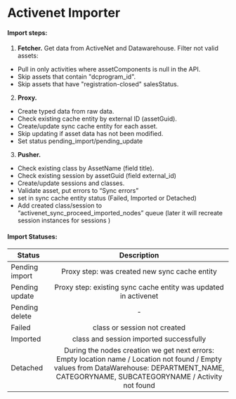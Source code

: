 # Activenet Importer

#### Import steps:

1) **Fetcher.** Get data from ActiveNet and Datawarehouse.
Filter not valid assets:
- Pull in only activities where assetComponents is null in the API.
- Skip assets that contain "dcprogram_id".
- Skip assets that have "registration-closed" salesStatus.

2) **Proxy.** 
- Create typed data from raw data.
- Check existing cache entity by external ID (assetGuid). 
- Create/update sync cache entity for each asset. 
- Skip updating if asset data has not been modified. 
- Set status pending_import/pending_update

3) **Pusher.**
- Check existing class by AssetName (field title).
- Check existing session by assetGuid (field external_id)
- Create/update sessions and classes.
- Validate asset, put errors to “Sync errors”
- set in sync cache entity status (Failed, Imported or Detached)
- Add created class/session to “activenet_sync_proceed_imported_nodes” queue (later it will recreate session instances for sessions )


#### Import Statuses:

| **Status**        | **Description**           |
| ------------- |:-------------:|
| Pending import    |  Proxy step: was created new sync cache entity |
| Pending update    |  Proxy step: existing sync cache entity was updated in activenet |
| Pending delete    |  - |
| Failed    |  class or session not created |
| Imported    |  class and session imported successfully |
| Detached    | During the nodes creation we get next errors: Empty location name / Location not found / Empty values from DataWarehouse: DEPARTMENT_NAME, CATEGORYNAME, SUBCATEGORYNAME / Activity not found|